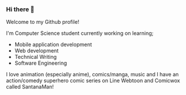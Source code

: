 ### Hi there 👋

Welcome to my Github profile!

I'm Computer Science student currently working on learning;
- Mobile application development
- Web development
- Technical Writing
- Software Engineering

I love animation (especially anime), comics/manga, music and I have an action/comedy superhero comic series on Line Webtoon and Comicwox called SantanaMan!

